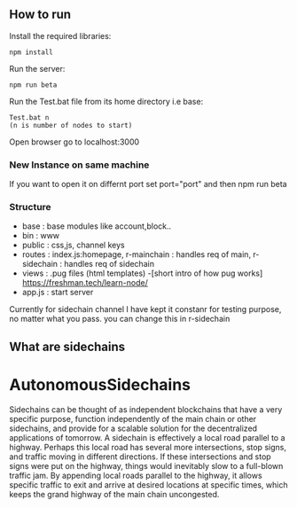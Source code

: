 ## How to run

Install the required libraries:
  
    npm install
   
Run the server:

    npm run beta
    
Run the  Test.bat file from its home directory i.e base:

    Test.bat n
    (n is number of nodes to start)
Open browser go to localhost:3000

### New Instance on same machine
If you want to open it on differnt port set port="port" and then npm run beta 

### Structure
* base : base modules like account,block..
* bin  : www 
* public : css,js, channel keys
* routes : index.js:homepage, r-mainchain : handles req of main, r-sidechain : handles req of sidechain
* views  : .pug files (html templates) -[short intro of how pug works] https://freshman.tech/learn-node/
* app.js : start server

Currently for sidechain channel I have kept it constanr for testing purpose, no matter what you pass.
you can change this in r-sidechain


## What are sidechains
# AutonomousSidechains
Sidechains can be thought of as independent blockchains that have a very specific purpose, function independently of the main chain or other sidechains, and provide for a scalable solution for the decentralized applications of tomorrow. A sidechain is effectively a local road parallel to a highway. Perhaps this local road has several more intersections, stop signs, and traffic moving in different directions. If these intersections and stop signs were put on the highway, things would inevitably slow to a full-blown traffic jam. By appending local roads parallel to the highway, it allows specific traffic to exit and arrive at desired locations at specific times, which keeps the grand highway of the main chain uncongested.
